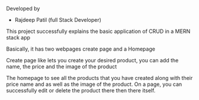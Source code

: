  Developed by 
 - Rajdeep Patil  (full Stack Developer)

 This project successfully explains the basic application of CRUD in a MERN stack app

 Basically, it has two webpages create page and a Homepage

 Create page like lets you create your desired product, you can add the name, the price and the image of the product

 The homepage to see all the products that you have created along with their price name and as well as the image of the product. On a page, you can successfully edit or delete the product there then there itself.